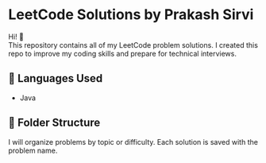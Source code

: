 # LeetCode Solutions by Prakash Sirvi

Hi! 👋  
This repository contains all of my LeetCode problem solutions. I created this repo to improve my coding skills and prepare for technical interviews.

## 🔧 Languages Used
- Java

## 📂 Folder Structure
I will organize problems by topic or difficulty. Each solution is saved with the problem name.
